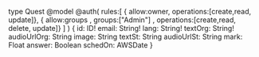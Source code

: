 type Quest @model @auth(
 rules:[
   { allow:owner, operations:[create,read, update]},
   { allow:groups , groups:["Admin"] , operations:[create,read, delete, update]}
 ]
) {
 id: ID!
 email: String!
 lang: String!
 textOrg: String!
 audioUrlOrg: String
 image: String
 textSt: String
 audioUrlSt: String
 mark: Float
 answer:  Boolean
 schedOn: AWSDate
}